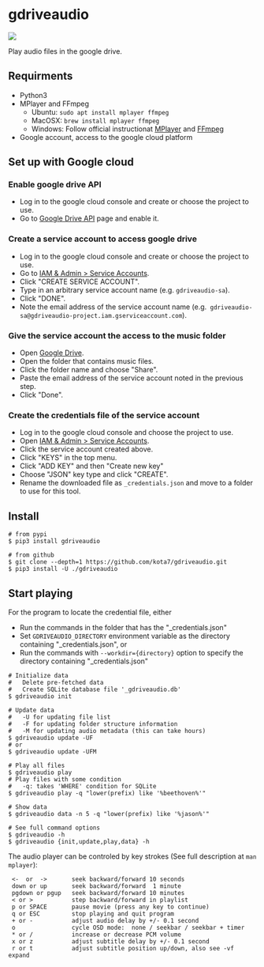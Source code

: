 gdriveaudio
===================
[![](https://badge.fury.io/py/gdriveaudio.svg)](https://badge.fury.io/py/gdriveaudio)

Play audio files in the google drive.

## Requirments

- Python3
- MPlayer and FFmpeg
  - Ubuntu: `sudo apt install mplayer ffmpeg`
  - MacOSX: `brew install mplayer ffmpeg`
  - Windows: Follow official instructionat [MPlayer](http://www.mplayerhq.hu/design7/dload.html) and [FFmpeg](https://ffmpeg.org/download.html)
- Google account, access to the google cloud platform

## Set up with Google cloud

### Enable google drive API

- Log in to the google cloud console and create or choose the project to use.
- Go to [Google Drive API](https://console.cloud.google.com/apis/library/drive.googleapis.com) page and enable it.

### Create a service account to access google drive

- Log in to the google cloud console and create or choose the project to use.
- Go to [IAM & Admin > Service Accounts](https://console.cloud.google.com/iam-admin/serviceaccounts).
- Click "CREATE SERVICE ACCOUNT".
- Type in an arbitrary service account name (e.g. `gdriveaudio-sa`).
- Click "DONE".
- Note the email address of the service account name (e.g.` gdriveaudio-sa@gdriveaudio-project.iam.gserviceaccount.com`).

### Give the service account the access to the music folder

- Open [Google Drive](https://drive.google.com/).
- Open the folder that contains music files.
- Click the folder name and choose "Share".
- Paste the email address of the service account noted in the previous step.
- Click "Done".

### Create the credentials file of the service account

- Log in to the google cloud console and choose the project to use.
- Open [IAM & Admin > Service Accounts](https://console.cloud.google.com/iam-admin/serviceaccounts).
- Click the service account created above.
- Click "KEYS" in the top menu.
- Click "ADD KEY" and then "Create new key"
- Choose "JSON" key type and click "CREATE".
- Rename the downloaded file as `_credentials.json` and move to a folder to use for this tool.

## Install

```shell
# from pypi
$ pip3 install gdriveaudio

# from github
$ git clone --depth=1 https://github.com/kota7/gdriveaudio.git
$ pip3 install -U ./gdriveaudio
```

## Start playing

For the program to locate the credential file, either
- Run the commands in the folder that has the "_credentials.json"
- Set `GDRIVEAUDIO_DIRECTORY` environment variable as the directory containing "_credentials.json", or
- Run the commands with `--workdir={directory}` option to specify the directory containing "_credentials.json"

```shell
# Initialize data
#   Delete pre-fetched data
#   Create SQLite database file '_gdriveaudio.db'
$ gdriveaudio init

# Update data
#   -U for updating file list
#   -F for updating folder structure information
#   -M for updating audio metadata (this can take hours)
$ gdriveaudio update -UF
# or
$ gdriveaudio update -UFM

# Play all files
$ gdriveaudio play 
# Play files with some condition
#   -q: takes 'WHERE' condition for SQLite
$ gdriveaudio play -q "lower(prefix) like '%beethoven%'"

# Show data
$ gdriveaudio data -n 5 -q "lower(prefix) like '%jason%'"

# See full command options
$ gdriveaudio -h
$ gdriveaudio {init,update,play,data} -h
```

The audio player can be controled by key strokes (See full description at `man mplayer`):

```shell
 <-  or  ->       seek backward/forward 10 seconds
 down or up       seek backward/forward  1 minute
 pgdown or pgup   seek backward/forward 10 minutes
 < or >           step backward/forward in playlist
 p or SPACE       pause movie (press any key to continue)
 q or ESC         stop playing and quit program
 + or -           adjust audio delay by +/- 0.1 second
 o                cycle OSD mode:  none / seekbar / seekbar + timer
 * or /           increase or decrease PCM volume
 x or z           adjust subtitle delay by +/- 0.1 second
 r or t           adjust subtitle position up/down, also see -vf expand
```